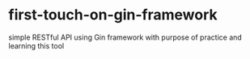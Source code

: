 # first-touch-on-gin-framework
simple RESTful API using Gin framework with purpose of practice and learning this tool
